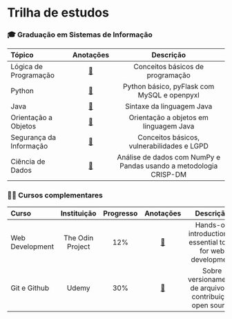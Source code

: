 # Trilha de estudos


### 🎓 Graduação em Sistemas de Informação 

Tópico | Anotações | Descrição
:-- | :--: | :--:
Lógica de Programação | [📝](https://shaded-ease-72a.notion.site/L-gica-de-Programa-o-e3bf08d4d7454b199fc28f73c916125b) | Conceitos básicos de programação
Python | [📝](https://shaded-ease-72a.notion.site/Python-5622e3fbee3b4b8c9558911571e9e005) | Python básico, pyFlask com MySQL e openpyxl
Java | [📝](https://shaded-ease-72a.notion.site/Java-003853c7241046948d6147ed47a2913c) | Sintaxe da linguagem Java
Orientação a Objetos | [📝](https://notion.so) | Orientação a objetos em linguagem Java
Segurança da Informação | [📝](https://notion.so) | Conceitos básicos, vulnerabilidades e LGPD
Ciência de Dados | [📝](https://notion.so) | Análise de dados com NumPy e Pandas usando a metodologia CRISP-DM

### 👨‍💻 Cursos complementares

Curso | Instituição | Progresso | Anotações | Descrição
:-- | :--: | :--: | :--: | :--:
Web Development | The Odin Project | 12% | [📝](https://shaded-ease-72a.notion.site/The-Odin-Project-a8b91df186de46d2ae4e38fccccb17ff) | Hands-on introduction to essential tools for web development
Git e Github | Udemy | 30% | [📝](https://shaded-ease-72a.notion.site/Git-e-Github-bfa504109d1e40cabc24604727dcac17) | Sobre versionamento de arquivos e contribuição open source
